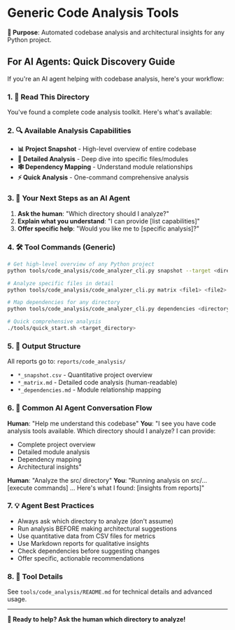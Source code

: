 # Generic Code Analysis Tools

**🎯 Purpose**: Automated codebase analysis and architectural insights for any Python project.

## For AI Agents: Quick Discovery Guide

If you're an AI agent helping with codebase analysis, here's your workflow:

### 1. 📖 Read This Directory
You've found a complete code analysis toolkit. Here's what's available:

### 2. 🔍 Available Analysis Capabilities

- **📊 Project Snapshot** - High-level overview of entire codebase
- **🔬 Detailed Analysis** - Deep dive into specific files/modules  
- **🕸️ Dependency Mapping** - Understand module relationships
- **⚡ Quick Analysis** - One-command comprehensive analysis

### 3. 🤖 Your Next Steps as an AI Agent

1. **Ask the human**: "Which directory should I analyze?" 
2. **Explain what you understand**: "I can provide [list capabilities]"
3. **Offer specific help**: "Would you like me to [specific analysis]?"

### 4. 🛠️ Tool Commands (Generic)

```bash
# Get high-level overview of any Python project
python tools/code_analysis/code_analyzer_cli.py snapshot --target <directory>

# Analyze specific files in detail  
python tools/code_analysis/code_analyzer_cli.py matrix <file1> <file2> ...

# Map dependencies for any directory
python tools/code_analysis/code_analyzer_cli.py dependencies <directory>

# Quick comprehensive analysis
./tools/quick_start.sh <target_directory>
```

### 5. 📁 Output Structure

All reports go to: `reports/code_analysis/`
- `*_snapshot.csv` - Quantitative project overview
- `*_matrix.md` - Detailed code analysis (human-readable)
- `*_dependencies.md` - Module relationship mapping

### 6. 🎯 Common AI Agent Conversation Flow

**Human**: "Help me understand this codebase"
**You**: "I see you have code analysis tools available. Which directory should I analyze? I can provide:
- Complete project overview
- Detailed module analysis  
- Dependency mapping
- Architectural insights"

**Human**: "Analyze the src/ directory"
**You**: "Running analysis on src/... [execute commands] ... Here's what I found: [insights from reports]"

### 7. 💡 Agent Best Practices

- Always ask which directory to analyze (don't assume)
- Run analysis BEFORE making architectural suggestions
- Use quantitative data from CSV files for metrics
- Use Markdown reports for qualitative insights
- Check dependencies before suggesting changes
- Offer specific, actionable recommendations

### 8. 🔧 Tool Details

See `tools/code_analysis/README.md` for technical details and advanced usage.

---

**🚀 Ready to help? Ask the human which directory to analyze!**